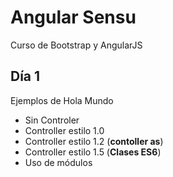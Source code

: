 # Angular Sensu #

Curso de Bootstrap y AngularJS

## Día 1 #

Ejemplos de Hola Mundo

- Sin Controler
- Controller estilo 1.0
- Controller estilo 1.2 (**contoller as**)
- Controller estilo 1.5 (**Clases ES6**)
- Uso de módulos
